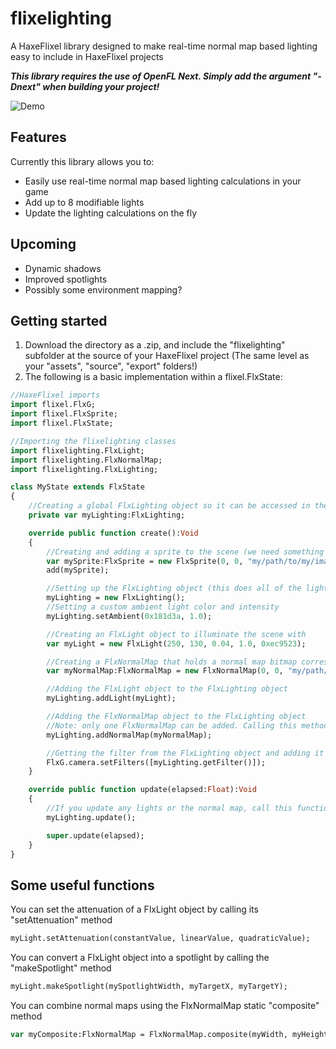 # flixelighting
A HaxeFlixel library designed to make real-time normal map based lighting easy to include in HaxeFlixel projects

***This library requires the use of OpenFL Next. Simply add the argument "-Dnext" when building your project!***

![Demo](https://dl.dropboxusercontent.com/u/1491523/flixelighting/demo.gif)

## Features

Currently this library allows you to:

- Easily use real-time normal map based lighting calculations in your game
- Add up to 8 modifiable lights
- Update the lighting calculations on the fly

## Upcoming

- Dynamic shadows
- Improved spotlights
- Possibly some environment mapping?

## Getting started

1. Download the directory as a .zip, and include the "flixelighting" subfolder at the source of your HaxeFlixel project (The same level as your "assets", "source", "export" folders!)
2. The following is a basic implementation within a flixel.FlxState:

```haxe
//HaxeFlixel imports
import flixel.FlxG;
import flixel.FlxSprite;
import flixel.FlxState;

//Importing the flixelighting classes
import flixelighting.FlxLight;
import flixelighting.FlxNormalMap;
import flixelighting.FlxLighting;

class MyState extends FlxState
{
	//Creating a global FlxLighting object so it can be accessed in the update method
	private var myLighting:FlxLighting;

	override public function create():Void
	{
		//Creating and adding a sprite to the scene (we need something for the normal map to affect!)
		var mySprite:FlxSprite = new FlxSprite(0, 0, "my/path/to/my/image");
		add(mySprite);

		//Setting up the FlxLighting object (this does all of the lighting calculations)
		myLighting = new FlxLighting();
		//Setting a custom ambient light color and intensity
		myLighting.setAmbient(0x181d3a, 1.0);

		//Creating an FlxLight object to illuminate the scene with
		var myLight = new FlxLight(250, 130, 0.04, 1.0, 0xec9523);

		//Creating a FlxNormalMap that holds a normal map bitmap corresponding to the previously created sprite
		var myNormalMap:FlxNormalMap = new FlxNormalMap(0, 0, "my/path/to/my/normal/map");

		//Adding the FlxLight object to the FlxLighting object
		myLighting.addLight(myLight);

		//Adding the FlxNormalMap object to the FlxLighting object
		//Note: only one FlxNormalMap can be added. Calling this method again will override the previous FlxNormalMap
		myLighting.addNormalMap(myNormalMap);

		//Getting the filter from the FlxLighting object and adding it to the list of camera filters
		FlxG.camera.setFilters([myLighting.getFilter()]);
	}

	override public function update(elapsed:Float):Void
	{
		//If you update any lights or the normal map, call this function to update the lighting calculations!
		myLighting.update();

		super.update(elapsed);
	}
}
```

## Some useful functions

You can set the attenuation of a FlxLight object by calling its "setAttenuation" method
```haxe
myLight.setAttenuation(constantValue, linearValue, quadraticValue);
```

You can convert a FlxLight object into a spotlight by calling the "makeSpotlight" method
```haxe
myLight.makeSpotlight(mySpotlightWidth, myTargetX, myTargetY);
```

You can combine normal maps using the FlxNormalMap static "composite" method
```haxe
var myComposite:FlxNormalMap = FlxNormalMap.composite(myWidth, myHeight, [array, of, flxNormalMaps]);
```
